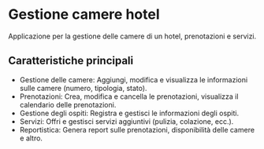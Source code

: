 # Gestione camere hotel

Applicazione per la gestione delle camere di un hotel, prenotazioni e servizi.

## Caratteristiche principali

* Gestione delle camere: Aggiungi, modifica e visualizza le informazioni sulle camere (numero, tipologia, stato).
* Prenotazioni: Crea, modifica e cancella le prenotazioni, visualizza il calendario delle prenotazioni.
* Gestione degli ospiti: Registra e gestisci le informazioni degli ospiti.
* Servizi: Offri e gestisci servizi aggiuntivi (pulizia, colazione, ecc.).
* Reportistica: Genera report sulle prenotazioni, disponibilità delle camere e altro.